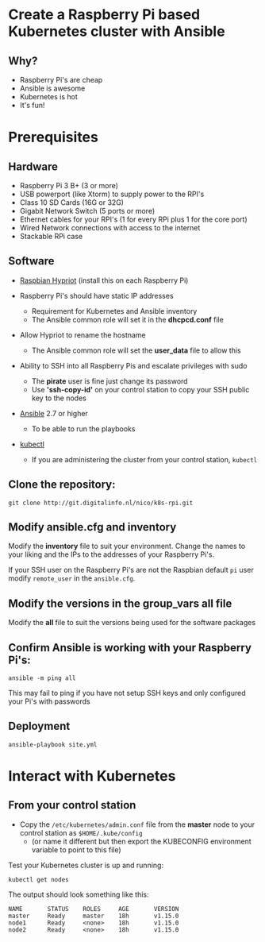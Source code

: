 # Create a Raspberry Pi based Kubernetes cluster with Ansible

## Why?

* Raspberry Pi's are cheap
* Ansible is awesome
* Kubernetes is hot
* It's fun!

# Prerequisites

## Hardware

* Raspberry Pi 3 B+ (3 or more)
* USB powerport (like Xtorm) to supply power to the RPI's
* Class 10 SD Cards (16G or 32G)
* Gigabit Network Switch (5 ports or more)
* Ethernet cables for your RPI's (1 for every RPi plus 1 for the core port)
* Wired Network connections with access to the internet
* Stackable RPi case

## Software

* [Raspbian Hypriot](https://blog.hypriot.com/downloads/) (install this on each Raspberry Pi)

* Raspberry Pi's should have static IP addresses
    * Requirement for Kubernetes and Ansible inventory
    * The Ansible common role will set it in the **dhcpcd.conf** file
* Allow Hypriot to rename the hostname
    * The Ansible common role will set the **user_data** file to allow this
* Ability to SSH into all Raspberry Pis and escalate privileges with sudo
    * The **pirate** user is fine just change its password
    * Use __'ssh-copy-id'__ on your control station to copy your SSH public key to the nodes
* [Ansible](http://docs.ansible.com/ansible/latest/intro_installation.html) 2.7 or higher
    * To be able to run the playbooks
* [kubectl](https://kubernetes.io/docs/tasks/tools/install-kubectl/) 
    * If you are administering the cluster from your control station, `kubectl` 

## Clone the repository:

```
git clone http://git.digitalinfo.nl/nico/k8s-rpi.git
```

## Modify ansible.cfg and inventory

Modify the **inventory** file to suit your environment. Change the names to your liking and the IPs to the addresses of your Raspberry Pi's.

If your SSH user on the Raspberry Pi's are not the Raspbian default `pi` user modify `remote_user` in the `ansible.cfg`.

## Modify the versions in the group_vars all file

Modify the **all** file to suit the versions being used for the software packages

## Confirm Ansible is working with your Raspberry Pi's:

```
ansible -m ping all
```
This may fail to ping if you have not setup SSH keys and only configured your Pi's with passwords
## Deployment

```
ansible-playbook site.yml
```

# Interact with Kubernetes

## From your control station

* Copy the `/etc/kubernetes/admin.conf` file from the __master__ node to your control station as `$HOME/.kube/config`
    * (or name it different but then export the KUBECONFIG environment variable to point to this file)

Test your Kubernetes cluster is up and running:

```
kubectl get nodes
```

The output should look something like this:

```
NAME       STATUS    ROLES     AGE       VERSION
master     Ready     master    18h       v1.15.0
node1      Ready     <none>    18h       v1.15.0
node2      Ready     <none>    18h       v1.15.0
```



